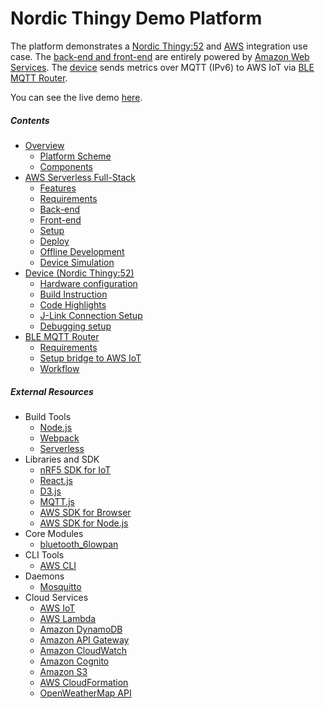 Nordic Thingy Demo Platform
=============

The platform demonstrates a [Nordic Thingy:52](https://www.nordicsemi.com/eng/Products/Nordic-Thingy-52) and [AWS](https://aws.amazon.com) integration use case.
The [back-end and front-end](docs/AWS.md) are entirely powered by [Amazon Web Services](https://aws.amazon.com/).
The [device](./docs/DEVICE.md) sends metrics over MQTT (IPv6) to AWS IoT via [BLE MQTT Router](docs/ROUTER.md).

You can see the live demo [here](http://iot-demo.nordic.s3-website.eu-central-1.amazonaws.com/#/dashboard).

##### Contents

- [Overview](docs/OVERVIEW.md)
	- [Platform Scheme](docs/OVERVIEW.md#platform-scheme)
	- [Components](docs/OVERVIEW.md#components)
- [AWS Serverless Full-Stack](docs/AWS.md)
	- [Features](docs/AWS.md#features)
    - [Requirements](docs/AWS.md#requirements)
    - [Back-end](docs/AWS.md#back-end)
    - [Front-end](docs/AWS.md#front-end)
    - [Setup](docs/AWS.md#setup)
    - [Deploy](docs/AWS.md#deploy)
    - [Offline Development](docs/AWS.md#offline-development)
    - [Device Simulation](docs/AWS.md#device-simulation)
- [Device (Nordic Thingy:52)](docs/DEVICE.md)
	- [Hardware configuration](docs/DEVICE.md#hardware-configuration)
    - [Build Instruction](docs/DEVICE.md#connecting-to-ble-router)
    - [Code Highlights](docs/DEVICE.md#code-highlights)
    - [J-Link Connection Setup](docs/DEVICE.md#j-link-connection-setup)
    - [Debugging setup](docs/DEVICE.md#debugging-setup)
- [BLE MQTT Router](docs/ROUTER.md)
    - [Requirements](docs/ROUTER.md#requirements)
    - [Setup bridge to AWS IoT](docs/ROUTER.md#requirements)
    - [Workflow](docs/ROUTER.md#workflow)
   	
##### External Resources

- Build Tools
	- [Node.js](https://nodejs.org/en/)
	- [Webpack](https://webpack.github.io/)
	- [Serverless](https://serverless.com/)
- Libraries and SDK
    - [nRF5 SDK for IoT](https://www.nordicsemi.com/eng/Products/Bluetooth-low-energy/nRF5-SDK-for-IoT)
	- [React.js](https://facebook.github.io/react/)
	- [D3.js](https://d3js.org/)
	- [MQTT.js](https://github.com/mqttjs/MQTT.js)
	- [AWS SDK for Browser](https://aws.amazon.com/sdk-for-browser/)
	- [AWS SDK for Node.js](https://aws.amazon.com/sdk-for-node-js/)
- Core Modules
	- [bluetooth_6lowpan](https://wiki.openwrt.org/doc/howto/bluetooth.6lowpan)
- CLI Tools
	- [AWS CLI](https://aws.amazon.com/cli/)
- Daemons
	- [Mosquitto](https://mosquitto.org/)
- Cloud Services
	- [AWS IoT](https://aws.amazon.com/iot/)
	- [AWS Lambda](https://aws.amazon.com/lambda/) 
	- [Amazon DynamoDB](https://aws.amazon.com/dynamodb/)
	- [Amazon API Gateway](https://aws.amazon.com/api-gateway/)
	- [Amazon CloudWatch](http://aws.amazon.com/cloudwatch/)
	- [Amazon Cognito](http://aws.amazon.com/cognito/)
	- [Amazon S3](http://aws.amazon.com/s3/)
    - [AWS CloudFormation](https://aws.amazon.com/cloudformation/)
	- [OpenWeatherMap API](http://openweathermap.org/)